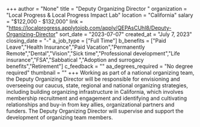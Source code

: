 +++
author = "None"
title = "Deputy Organizing Director "
organization = "Local Progress & Local Progress Impact Lab"
location = "California"
salary = "$122,000 - $132,000"
link = "https://localprogress.applytojob.com/apply/QEPAsCUhl8/Deputy-Organizing-Director"
sort_date = "2023-07-07"
created_at = "July 7, 2023"
closing_date = "-"
a_job_type = ["Full Time"]
b_benefits = ["Paid Leave","Health Insurance","Paid Vacation","Permanently Remote","Dental","Vision","Sick time","Professional development","Life insurance","FSA","Sabbatical ","Adoption and surrogacy benefits","Retirement"]
c_feedback = ""
aa_degrees_required = "No degree required"
thumbnail = ""
+++
Working as part of a national organizing team, the Deputy Organizing Director will be responsible for envisioning and overseeing our caucus, state, regional and national organizing strategies, including building organizing infrastructure in California, which involves membership recruitment and engagement and identifying and cultivating relationships and buy-in from key allies, organizational partners and funders. The Deputy Organizing Director will supervise and support the development of organizing team members. 